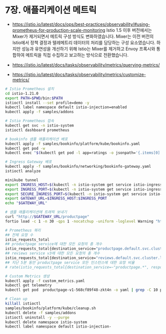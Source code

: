 # 7장. 애플리케이션 메트릭

- https://istio.io/latest/docs/ops/best-practices/observability/#using-prometheus-for-production-scale-monitoring
Istio 1.5 이후 버전에서는 Mixer가 제거되면서 메트릭 구성 방식도 변화하였습니다. Mixer는 이전 버전의 Istio에서 정책 결정과 텔레메트리 데이터의 처리를 담당하는 구성 요소였습니다. 하지만 성능과 유연성을 개선하기 위해 Istio는 Mixer를 제거하고 Envoy 프록시와 통합하여 메트릭을 직접 수집하고 보고하는 방식으로 전환했습니다.

- https://istio.io/latest/docs/tasks/observability/metrics/querying-metrics/
- https://istio.io/latest/docs/tasks/observability/metrics/customize-metrics/
```bash
# Istio Prometheus 설치
cd istio-1.21.0
export PATH=$PWD/bin:$PATH
istioctl install --set profile=demo -y
kubectl label namespace default istio-injection=enabled
kubectl apply -f samples/addons

# Istio Prometheus 접속
kubectl get svc -n istio-system
istioctl dashboard prometheus

# bookinfo 샘플 애플리케이션 배포
kubectl apply -f samples/bookinfo/platform/kube/bookinfo.yaml
kubectl get pod -w
kubectl exec "$(kubectl get pod -l app=ratings -o jsonpath='{.items[0].metadata.name}')" -c ratings -- curl -sS productpage:9080/productpage | grep -o "<title>.*</title>"

# Ingress Gateway 배포
kubectl apply -f samples/bookinfo/networking/bookinfo-gateway.yaml
istioctl analyze

minikube tunnel
export INGRESS_HOST=$(kubectl -n istio-system get service istio-ingressgateway -o jsonpath='{.status.loadBalancer.ingress[0].ip}')
export INGRESS_PORT=$(kubectl -n istio-system get service istio-ingressgateway -o jsonpath='{.spec.ports[?(@.name=="http2")].port}')
export SECURE_INGRESS_PORT=$(kubectl -n istio-system get service istio-ingressgateway -o jsonpath='{.spec.ports[?(@.name=="https")].port}')
export GATEWAY_URL=$INGRESS_HOST:$INGRESS_PORT
echo "$GATEWAY_URL"

# 샘플 애플리케이션에 트래픽 보내기
curl "http://$GATEWAY_URL/productpage"
fortio load -c 1 -n 30 -qps 1 -nocatchup -uniform -loglevel Warning "http://$GATEWAY_URL/productpage"

# Prometheus 쿼리
## 전체 요청 수
istio_requests_total
## productpage service에 대한 모든 요청의 총 개수
istio_requests_total{destination_service="productpage.default.svc.cluster.local"}
## reviews service v3에 대한 모든 요청의 총 개수
istio_requests_total{destination_service="reviews.default.svc.cluster.local", destination_version="v3"}
## 지난 5분 동안 productpage service 모든 인스턴스에 대한 요청 비율
# rate(istio_requests_total{destination_service=~"productpage.*", response_code="200"}[5m])

# Custom Metrics 생성
kubectl apply -f custom_metrics.yaml
kubectl get telemetry
kubectl get pod  productpage-v1-568cf89f48-zkt4n -o yaml | grep -C 10 prometheus

# Clean up
killall istioctl
samples/bookinfo/platform/kube/cleanup.sh
kubectl delete -f samples/addons
istioctl uninstall -y --purge
kubectl delete namespace istio-system
kubectl label namespace default istio-injection-
```